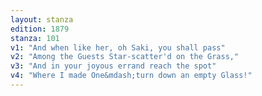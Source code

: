```yaml
---
layout: stanza
edition: 1879
stanza: 101
v1: "And when like her, oh Saki, you shall pass"
v2: "Among the Guests Star-scatter'd on the Grass,"
v3: "And in your joyous errand reach the spot"
v4: "Where I made One&mdash;turn down an empty Glass!"
---
```

